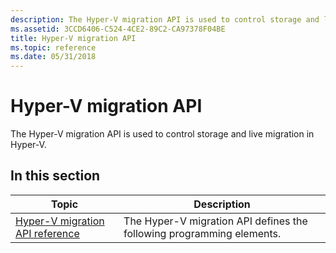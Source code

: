 ```yaml
---
description: The Hyper-V migration API is used to control storage and live migration in Hyper-V.
ms.assetid: 3CCD6406-C524-4CE2-89C2-CA97378F04BE
title: Hyper-V migration API
ms.topic: reference
ms.date: 05/31/2018
---
```


# Hyper-V migration API

The Hyper-V migration API is used to control storage and live migration in Hyper-V.

## In this section



| Topic                                                                               | Description                                                                      |
|-------------------------------------------------------------------------------------|----------------------------------------------------------------------------------|
| [Hyper-V migration API reference](hyper-v-storage-migration-classes.md)<br/> | The Hyper-V migration API defines the following programming elements.<br/> |



 

 

 




